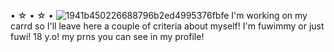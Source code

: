 ⁠• ☆ • ☆ •
![1941b450226688796b2ed4995376fbfe](https://github.com/fuwimmyxx/fuwi/assets/112647110/b31f5792-d7d5-47b0-bba5-ab3610120266)
I'm working on my carrd so I'll leave here a couple of criteria about myself!
I'm fuwimmy or just fuwi! 18 y.o! my prns you can see in my profile!
